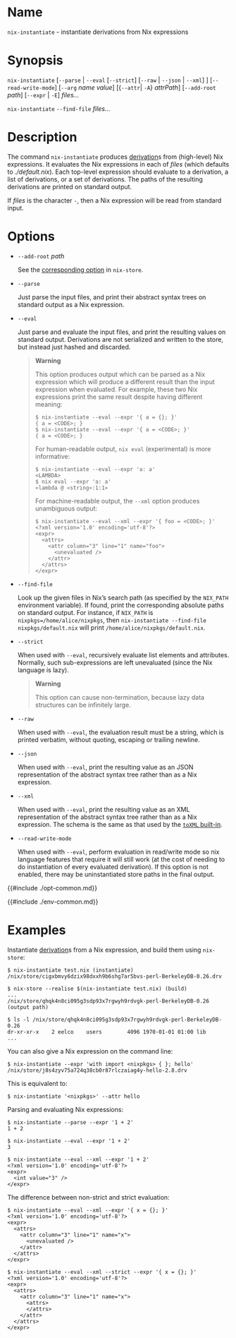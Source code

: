 # Name

`nix-instantiate` - instantiate derivations from Nix expressions

# Synopsis

`nix-instantiate`
  [`--parse` | `--eval` [`--strict`] [`--raw` | `--json` | `--xml`] ]
  [`--read-write-mode`]
  [`--arg` *name* *value*]
  [{`--attr`| `-A`} *attrPath*]
  [`--add-root` *path*]
  [`--expr` | `-E`]
  *files…*

`nix-instantiate` `--find-file` *files…*

# Description

The command `nix-instantiate` produces [derivation]s from (high-level) Nix expressions.
It evaluates the Nix expressions in each of *files* (which defaults to
*./default.nix*). Each top-level expression should evaluate to a
derivation, a list of derivations, or a set of derivations. The paths
of the resulting derivations are printed on standard output.

[derivation]: @docroot@/glossary.md#gloss-derivation

If *files* is the character `-`, then a Nix expression will be read from
standard input.

# Options

- `--add-root` *path*

  See the [corresponding option](nix-store.md) in `nix-store`.

- `--parse`

  Just parse the input files, and print their abstract syntax trees on
  standard output as a Nix expression.

- `--eval`

  Just parse and evaluate the input files, and print the resulting
  values on standard output.
  Derivations are not serialized and written to the store, but instead just hashed and discarded.

  > **Warning**
  >
  > This option produces output which can be parsed as a Nix expression which
  > will produce a different result than the input expression when evaluated.
  > For example, these two Nix expressions print the same result despite
  > having different meaning:
  >
  > ```console
  > $ nix-instantiate --eval --expr '{ a = {}; }'
  > { a = <CODE>; }
  > $ nix-instantiate --eval --expr '{ a = <CODE>; }'
  > { a = <CODE>; }
  > ```
  >
  > For human-readable output, `nix eval` (experimental) is more informative:
  >
  > ```console
  > $ nix-instantiate --eval --expr 'a: a'
  > <LAMBDA>
  > $ nix eval --expr 'a: a'
  > «lambda @ «string»:1:1»
  > ```
  >
  > For machine-readable output, the `--xml` option produces unambiguous
  > output:
  >
  > ```console
  > $ nix-instantiate --eval --xml --expr '{ foo = <CODE>; }'
  > <?xml version='1.0' encoding='utf-8'?>
  > <expr>
  >   <attrs>
  >     <attr column="3" line="1" name="foo">
  >       <unevaluated />
  >     </attr>
  >   </attrs>
  > </expr>
  > ```

- `--find-file`

  Look up the given files in Nix’s search path (as specified by the
  `NIX_PATH` environment variable). If found, print the corresponding
  absolute paths on standard output. For instance, if `NIX_PATH` is
  `nixpkgs=/home/alice/nixpkgs`, then `nix-instantiate --find-file
  nixpkgs/default.nix` will print `/home/alice/nixpkgs/default.nix`.

- `--strict`

  When used with `--eval`, recursively evaluate list elements and
  attributes. Normally, such sub-expressions are left unevaluated
  (since the Nix language is lazy).

  > **Warning**
  >
  > This option can cause non-termination, because lazy data
  > structures can be infinitely large.

- `--raw`

  When used with `--eval`, the evaluation result must be a string,
  which is printed verbatim, without quoting, escaping or trailing newline.

- `--json`

  When used with `--eval`, print the resulting value as an JSON
  representation of the abstract syntax tree rather than as a Nix expression.

- `--xml`

  When used with `--eval`, print the resulting value as an XML
  representation of the abstract syntax tree rather than as a Nix expression.
  The schema is the same as that used by the [`toXML`
  built-in](../language/builtins.md).

- `--read-write-mode`

  When used with `--eval`, perform evaluation in read/write mode so
  nix language features that require it will still work (at the cost
  of needing to do instantiation of every evaluated derivation). If
  this option is not enabled, there may be uninstantiated store paths
  in the final output.

{{#include ./opt-common.md}}

{{#include ./env-common.md}}

# Examples

Instantiate [derivation]s from a Nix expression, and build them using `nix-store`:

```console
$ nix-instantiate test.nix (instantiate)
/nix/store/cigxbmvy6dzix98dxxh9b6shg7ar5bvs-perl-BerkeleyDB-0.26.drv

$ nix-store --realise $(nix-instantiate test.nix) (build)
...
/nix/store/qhqk4n8ci095g3sdp93x7rgwyh9rdvgk-perl-BerkeleyDB-0.26 (output path)

$ ls -l /nix/store/qhqk4n8ci095g3sdp93x7rgwyh9rdvgk-perl-BerkeleyDB-0.26
dr-xr-xr-x    2 eelco    users        4096 1970-01-01 01:00 lib
...
```

You can also give a Nix expression on the command line:

```console
$ nix-instantiate --expr 'with import <nixpkgs> { }; hello'
/nix/store/j8s4zyv75a724q38cb0r87rlczaiag4y-hello-2.8.drv
```

This is equivalent to:

```console
$ nix-instantiate '<nixpkgs>' --attr hello
```

Parsing and evaluating Nix expressions:

```console
$ nix-instantiate --parse --expr '1 + 2'
1 + 2
```

```console
$ nix-instantiate --eval --expr '1 + 2'
3
```

```console
$ nix-instantiate --eval --xml --expr '1 + 2'
<?xml version='1.0' encoding='utf-8'?>
<expr>
  <int value="3" />
</expr>
```

The difference between non-strict and strict evaluation:

```console
$ nix-instantiate --eval --xml --expr '{ x = {}; }'
<?xml version='1.0' encoding='utf-8'?>
<expr>
  <attrs>
    <attr column="3" line="1" name="x">
      <unevaluated />
    </attr>
  </attrs>
</expr>

$ nix-instantiate --eval --xml --strict --expr '{ x = {}; }'
<?xml version='1.0' encoding='utf-8'?>
<expr>
  <attrs>
    <attr column="3" line="1" name="x">
      <attrs>
      </attrs>
    </attr>
  </attrs>
</expr>
```
